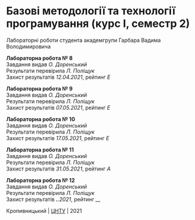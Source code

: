 ﻿# Базові методології та технології програмування (курс І, семестр 2)

Лабораторні роботи студента академгрупи Гарбара Вадима Володимировича

<b>Лабораторна робота № 8</b><br>
Завдання видав <i>О. Доренський</i><br>
Результати перевірила <i>Л. Поліщук</i><br>
Захист результатів <i>12.04.2021</i>, рейтинг <i>E</i> <br>

<b>Лабораторна робота № 9</b><br>
Завдання видав <i>О. Доренський</i><br>
Результати перевірила <i>Л. Поліщук</i><br>
Захист результатів <i>07.05.2021</i>, рейтинг <i>Е</i> <br>

<b>Лабораторна робота № 10</b><br>
Завдання видав <i>О. Доренський</i><br>
Результати перевірила <i>Л. Поліщук</i><br>
Захист результатів <i>17.05.2021</i>, рейтинг <i>E</i> <br>

<b>Лабораторна робота № 11</b><br>
Завдання видав <i>О. Доренський</i><br>
Результати перевірила <i>Л. Поліщук</i><br>
Захист результатів <i>31.05.2021</i>, рейтинг <i>A</i> <br>

<b>Лабораторна робота № 12</b><br>
Завдання видав <i>О. Доренський</i><br>
Результати перевірила <i>Л. Поліщук</i><br>
Захист результатів <i>__.__.2021</i>, рейтинг <i>__</i> <br>


Кропивницький | <a href="http://www.kntu.kr.ua/">ЦНТУ</a> | 2021
